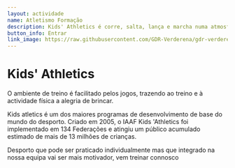 ```yaml
---
layout: actividade
name: Atletismo Formação
description: Kids' Athletics é corre, salta, lança e marcha numa atmosfera de espontaneidade e diversão.
button_info: Entrar
link_image: https://raw.githubusercontent.com/GDR-Verderena/gdr-verderena.github.io/master/assets/img/more-service-3.jpg
---
```


# Kids' Athletics

O ambiente de treino é facilitado pelos jogos, trazendo ao treino e à actividade física a alegria de brincar.

Kids atletics é um dos maiores programas de desenvolvimento de base do mundo do desporto. Criado em 2005, o IAAF Kids 'Athletics foi implementado em 134 Federações e atingiu um público acumulado estimado de mais de 13 milhões de crianças.

Desporto que pode ser praticado individualmente mas que integrado na nossa equipa vai ser mais motivador, vem treinar connosco
